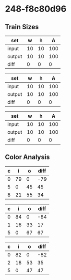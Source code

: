 # 248-f8c80d96
## Train Sizes

|set|w|h|A|
|---|---|---|---|
|input|10|10|100|
|output|10|10|100|
|diff|0|0|0|


|set|w|h|A|
|---|---|---|---|
|input|10|10|100|
|output|10|10|100|
|diff|0|0|0|


|set|w|h|A|
|---|---|---|---|
|input|10|10|100|
|output|10|10|100|
|diff|0|0|0|


## Color Analysis

|c|i|o|diff|
|---|---|---|---|
|0|79|0|-79|
|5|0|45|45|
|8|21|55|34|


|c|i|o|diff|
|---|---|---|---|
|0|84|0|-84|
|1|16|33|17|
|5|0|67|67|


|c|i|o|diff|
|---|---|---|---|
|0|82|0|-82|
|2|18|53|35|
|5|0|47|47|

